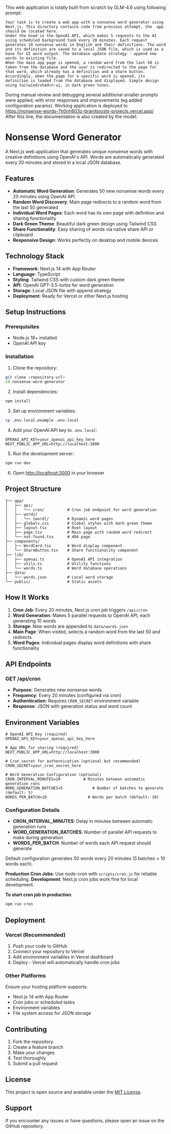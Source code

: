 This web application is totally built from scratch by GLM-4.6 using following prompt:
```
Your task is to create a web app with a nonsense word generator using Next.js. This directory contains code from previous attempt, the  app should be located here.
Under the hood is the OpenAI API, which makes 5 requests to the AI using​​ scheduled background task every 20 minutes. Each request generates 10 nonsense words in English and their definitions. The word and its definition are saved to a local JSON file, which is used as a base for UI word output. The database update strategy - append new words to existing file.
When the main app page is opened, a random word from the last 50 is taken from the database and the user is redirected to the page for that word, which already has a definition and a share button. Accordingly, when the page for a specific word is opened, its definition is loaded from the database and displayed. Simple design using tailwind/shadcn-ui, in dark green tones.
```

During manual review and debugging several additional smaller prompts were applied, with error responses and improvements (eg added configuration params). Working application is deployed to https://nonsense-words-7h0nh603z-brainboosts-projects.vercel.app/  
After this line, the documentation is also created by the model. 

# Nonsense Word Generator

A Next.js web application that generates unique nonsense words with creative definitions using OpenAI's API. Words are automatically generated every 20 minutes and stored in a local JSON database.

## Features

- **Automatic Word Generation**: Generates 50 new nonsense words every 20 minutes using OpenAI API
- **Random Word Discovery**: Main page redirects to a random word from the last 50 generated
- **Individual Word Pages**: Each word has its own page with definition and sharing functionality
- **Dark Green Theme**: Beautiful dark green design using Tailwind CSS
- **Share Functionality**: Easy sharing of words via native share API or clipboard
- **Responsive Design**: Works perfectly on desktop and mobile devices

## Technology Stack

- **Framework**: Next.js 14 with App Router
- **Language**: TypeScript
- **Styling**: Tailwind CSS with custom dark green theme
- **API**: OpenAI GPT-3.5-turbo for word generation
- **Storage**: Local JSON file with append strategy
- **Deployment**: Ready for Vercel or other Next.js hosting

## Setup Instructions

### Prerequisites

- Node.js 18+ installed
- OpenAI API key

### Installation

1. Clone the repository:
```bash
git clone <repository-url>
cd nonsense-word-generator
```

2. Install dependencies:
```bash
npm install
```

3. Set up environment variables:
```bash
cp .env.local.example .env.local
```

4. Add your OpenAI API key to `.env.local`:
```
OPENAI_API_KEY=your_openai_api_key_here
NEXT_PUBLIC_APP_URL=http://localhost:3000
```

5. Run the development server:
```bash
npm run dev
```

6. Open [http://localhost:3000](http://localhost:3000) in your browser

## Project Structure

```
├── app/
│   ├── api/
│   │   └── cron/          # Cron job endpoint for word generation
│   ├── words/
│   │   └── [word]/        # Dynamic word pages
│   ├── globals.css        # Global styles with dark green theme
│   ├── layout.tsx         # Root layout
│   ├── page.tsx           # Main page with random word redirect
│   └── not-found.tsx      # 404 page
├── components/
│   ├── WordCard.tsx       # Word display component
│   └── ShareButton.tsx    # Share functionality component
├── lib/
│   ├── openai.ts          # OpenAI API integration
│   ├── utils.ts           # Utility functions
│   └── words.ts           # Word database operations
├── data/
│   └── words.json         # Local word storage
└── public/                # Static assets
```

## How It Works

1. **Cron Job**: Every 20 minutes, Next.js cron job triggers `/api/cron`
2. **Word Generation**: Makes 5 parallel requests to OpenAI API, each generating 10 words
3. **Storage**: New words are appended to `data/words.json`
4. **Main Page**: When visited, selects a random word from the last 50 and redirects
5. **Word Pages**: Individual pages display word definitions with share functionality

## API Endpoints

### GET /api/cron
- **Purpose**: Generates new nonsense words
- **Frequency**: Every 20 minutes (configured via cron)
- **Authentication**: Requires `CRON_SECRET` environment variable
- **Response**: JSON with generation status and word count

## Environment Variables

```env
# OpenAI API Key (required)
OPENAI_API_KEY=your_openai_api_key_here

# App URL for sharing (required)
NEXT_PUBLIC_APP_URL=http://localhost:3000

# Cron secret for authentication (optional but recommended)
CRON_SECRET=your_cron_secret_here

# Word Generation Configuration (optional)
CRON_INTERVAL_MINUTES=20          # Minutes between automatic generation runs
WORD_GENERATION_BATCHES=5             # Number of batches to generate (default: 5)
WORDS_PER_BATCH=10                  # Words per batch (default: 10)
```

### Configuration Details

- **CRON_INTERVAL_MINUTES**: Delay in minutes between automatic generation runs
- **WORD_GENERATION_BATCHES**: Number of parallel API requests to make during generation
- **WORDS_PER_BATCH**: Number of words each API request should generate

Default configuration generates 50 words every 20 minutes (5 batches × 10 words each).

**Production Cron Jobs**: Use node-cron with `scripts/cron.js` for reliable scheduling.
**Development**: Next.js cron jobs work fine for local development.

**To start cron job in production**:
```bash
npm run cron
```

## Deployment

### Vercel (Recommended)

1. Push your code to GitHub
2. Connect your repository to Vercel
3. Add environment variables in Vercel dashboard
4. Deploy - Vercel will automatically handle cron jobs

### Other Platforms

Ensure your hosting platform supports:
- Next.js 14 with App Router
- Cron jobs or scheduled tasks
- Environment variables
- File system access for JSON storage

## Contributing

1. Fork the repository
2. Create a feature branch
3. Make your changes
4. Test thoroughly
5. Submit a pull request

## License

This project is open source and available under the [MIT License](LICENSE).

## Support

If you encounter any issues or have questions, please open an issue on the GitHub repository.